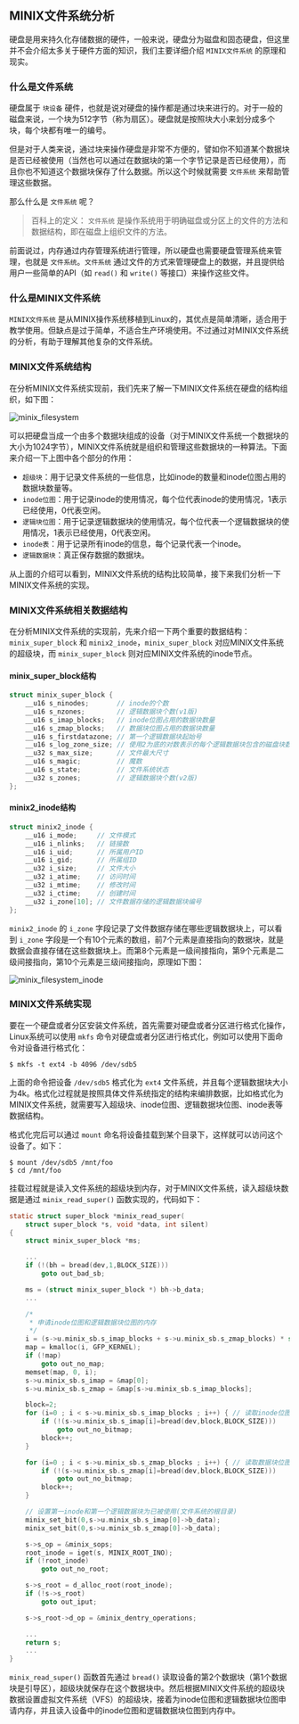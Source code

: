 ## MINIX文件系统分析

硬盘是用来持久化存储数据的硬件，一般来说，硬盘分为磁盘和固态硬盘，但这里并不会介绍太多关于硬件方面的知识，我们主要详细介绍 `MINIX文件系统` 的原理和现实。

### 什么是文件系统

硬盘属于 `块设备` 硬件，也就是说对硬盘的操作都是通过块来进行的。对于一般的磁盘来说，一个块为512字节（称为扇区）。硬盘就是按照块大小来划分成多个块，每个块都有唯一的编号。

但是对于人类来说，通过块来操作硬盘是非常不方便的，譬如你不知道某个数据块是否已经被使用（当然也可以通过在数据块的第一个字节记录是否已经使用），而且你也不知道这个数据块保存了什么数据。所以这个时候就需要 `文件系统` 来帮助管理这些数据。

那么什么是 `文件系统` 呢？

> 百科上的定义： `文件系统` 是操作系统用于明确磁盘或分区上的文件的方法和数据结构，即在磁盘上组织文件的方法。

前面说过，内存通过内存管理系统进行管理，所以硬盘也需要硬盘管理系统来管理，也就是 `文件系统`。`文件系统` 通过文件的方式来管理硬盘上的数据，并且提供给用户一些简单的API（如 `read()` 和 `write()` 等接口）来操作这些文件。

### 什么是MINIX文件系统

`MINIX文件系统` 是从MINIX操作系统移植到Linux的，其优点是简单清晰，适合用于教学使用。但缺点是过于简单，不适合生产环境使用。不过通过对MINIX文件系统的分析，有助于理解其他复杂的文件系统。

### MINIX文件系统结构

在分析MINIX文件系统实现前，我们先来了解一下MINIX文件系统在硬盘的结构组织，如下图：

![minix_filesystem](https://raw.githubusercontent.com/liexusong/linux-source-code-analyze/master/images/minix_filesystem.png)

可以把硬盘当成一个由多个数据块组成的设备（对于MINIX文件系统一个数据块的大小为1024字节），MINIX文件系统就是组织和管理这些数据块的一种算法。下面来介绍一下上图中各个部分的作用：

* `超级块`：用于记录文件系统的一些信息，比如inode的数量和inode位图占用的数据块数量等。
* `inode位图`：用于记录inode的使用情况，每个位代表inode的使用情况，1表示已经使用，0代表空闲。
* `逻辑块位图`：用于记录逻辑数据块的使用情况，每个位代表一个逻辑数据块的使用情况，1表示已经使用，0代表空闲。
* `inode表`：用于记录所有inode的信息，每个记录代表一个inode。
* `逻辑数据块`：真正保存数据的数据块。

从上面的介绍可以看到，MINIX文件系统的结构比较简单，接下来我们分析一下MINIX文件系统的实现。

### MINIX文件系统相关数据结构

在分析MINIX文件系统的实现前，先来介绍一下两个重要的数据结构：`minix_super_block` 和 `minix2_inode`，`minix_super_block` 对应MINIX文件系统的超级块，而 `minix_super_block` 则对应MINIX文件系统的inode节点。

#### minix_super_block结构
```c
struct minix_super_block {
    __u16 s_ninodes;       // inode的个数
    __u16 s_nzones;        // 逻辑数据块个数(v1版)
    __u16 s_imap_blocks;   // inode位图占用的数据块数量
    __u16 s_zmap_blocks;   // 数据块位图占用的数据块数量
    __u16 s_firstdatazone; // 第一个逻辑数据块起始号
    __u16 s_log_zone_size; // 使用2为底的对数表示的每个逻辑数据块包含的磁盘块数
    __u32 s_max_size;      // 文件最大尺寸
    __u16 s_magic;         // 魔数
    __u16 s_state;         // 文件系统状态
    __u32 s_zones;         // 逻辑数据块个数(v2版)
};
```

#### minix2_inode结构
```c
struct minix2_inode {
    __u16 i_mode;     // 文件模式
    __u16 i_nlinks;   // 链接数
    __u16 i_uid;      // 所属用户ID
    __u16 i_gid;      // 所属组ID
    __u32 i_size;     // 文件大小
    __u32 i_atime;    // 访问时间
    __u32 i_mtime;    // 修改时间
    __u32 i_ctime;    // 创建时间
    __u32 i_zone[10]; // 文件数据存储的逻辑数据块编号
};
```
`minix2_inode` 的 `i_zone` 字段记录了文件数据存储在哪些逻辑数据块上，可以看到 `i_zone` 字段是一个有10个元素的数组，前7个元素是直接指向的数据块，就是数据会直接存储在这些数据块上。而第8个元素是一级间接指向，第9个元素是二级间接指向，第10个元素是三级间接指向，原理如下图：

![minix_filesystem_inode](https://raw.githubusercontent.com/liexusong/linux-source-code-analyze/master/images/minix_filesystem_inode.jpg)

### MINIX文件系统实现

要在一个硬盘或者分区安装文件系统，首先需要对硬盘或者分区进行格式化操作，Linux系统可以使用 `mkfs` 命令对硬盘或者分区进行格式化，例如可以使用下面命令对设备进行格式化：
```shell
$ mkfs -t ext4 -b 4096 /dev/sdb5
```
上面的命令把设备 `/dev/sdb5` 格式化为 `ext4` 文件系统，并且每个逻辑数据块大小为4k。格式化过程就是按照具体文件系统指定的结构来编排数据，比如格式化为MINIX文件系统，就需要写入超级块、inode位图、逻辑数据块位图、inode表等数据结构。

格式化完后可以通过 `mount` 命名将设备挂载到某个目录下，这样就可以访问这个设备了。如下：
```shell
$ mount /dev/sdb5 /mnt/foo
$ cd /mnt/foo
```
挂载过程就是读入文件系统的超级块到内存，对于MINIX文件系统，读入超级块数据是通过 `minix_read_super()` 函数实现的，代码如下：
```c
static struct super_block *minix_read_super(
    struct super_block *s, void *data, int silent)
{
    struct minix_super_block *ms;

    ...
    if (!(bh = bread(dev,1,BLOCK_SIZE)))
        goto out_bad_sb;

    ms = (struct minix_super_block *) bh->b_data;
    ...

    /*
     * 申请inode位图和逻辑数据块位图的内存
     */
    i = (s->u.minix_sb.s_imap_blocks + s->u.minix_sb.s_zmap_blocks) * sizeof(bh);
    map = kmalloc(i, GFP_KERNEL);
    if (!map)
        goto out_no_map;
    memset(map, 0, i);
    s->u.minix_sb.s_imap = &map[0];
    s->u.minix_sb.s_zmap = &map[s->u.minix_sb.s_imap_blocks];

    block=2;
    for (i=0 ; i < s->u.minix_sb.s_imap_blocks ; i++) { // 读取inode位图
        if (!(s->u.minix_sb.s_imap[i]=bread(dev,block,BLOCK_SIZE)))
            goto out_no_bitmap;
        block++;
    }

    for (i=0 ; i < s->u.minix_sb.s_zmap_blocks ; i++) { // 读取数据块位图
        if (!(s->u.minix_sb.s_zmap[i]=bread(dev,block,BLOCK_SIZE)))
            goto out_no_bitmap;
        block++;
    }

    // 设置第一inode和第一个逻辑数据块为已被使用(文件系统的根目录)
    minix_set_bit(0,s->u.minix_sb.s_imap[0]->b_data);
    minix_set_bit(0,s->u.minix_sb.s_zmap[0]->b_data);

    s->s_op = &minix_sops;
    root_inode = iget(s, MINIX_ROOT_INO);
    if (!root_inode)
        goto out_no_root;

    s->s_root = d_alloc_root(root_inode);
    if (!s->s_root)
        goto out_iput;

    s->s_root->d_op = &minix_dentry_operations;

    ...
    return s;
    ...
}
```
`minix_read_super()` 函数首先通过 `bread()` 读取设备的第2个数据块（第1个数据块是引导区），超级块就保存在这个数据块中。然后根据MINIX文件系统的超级块数据设置虚拟文件系统（VFS）的超级块，接着为inode位图和逻辑数据块位图申请内存，并且读入设备中的inode位图和逻辑数据块位图到内存中。
